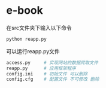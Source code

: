# e-book
在src文件夹下输入以下命令
```python
python reapp.py
```
可以运行reapp.py文件
```python
access.py     # 实现网站的数据爬取文件
reapp.py      # 应用框架程序
config.ini    # 初始文件 可以删除
config.cfg    # 配置文件 不可修改 删除
```
